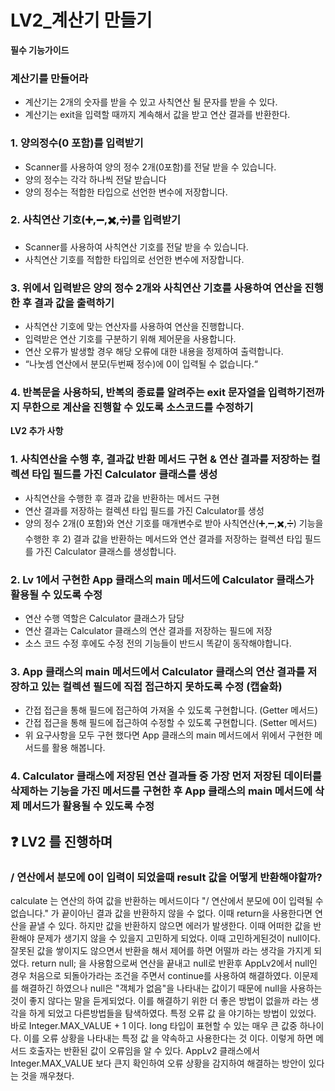 # LV2_계산기 만들기


**필수 기능가이드**


### 계산기를 만들어라
- 계산기는 2개의 숫자를 받을 수 있고 사칙연산 될 문자를 받을 수 있다.
- 계산기는 exit을 입력할 때까지 계속해서 값을 받고 연산 결과를 반환한다.


### 1. 양의정수(0 포함)를 입력받기
- Scanner를 사용하여 양의 정수 2개(0포함)를 전달 받을 수 있습니다.
- 양의 정수는 각각 하나씩 전달 받습니다
- 양의 정수는 적합한 타입으로 선언한 변수에 저장합니다.


### 2. 사칙연산 기호(➕,➖,✖️,➗)를 입력받기
- Scanner를 사용하여 사칙연산 기호를 전달 받을 수 있습니다.
- 사칙연산 기호를 적합한 타입의로 선언한 변수에 저장합니다.


### 3. 위에서 입력받은 양의 정수 2개와 사칙연산 기호를 사용하여 연산을 진행한 후 결과 값을 출력하기
- 사칙연산 기호에 맞는 연산자를 사용하여 연산을 진행합니다.
- 입력받은 연산 기호를 구분하기 위해 제어문을 사용합니다.
- 연산 오류가 발생할 경우 해당 오류에 대한 내용을 정제하여 출력합니다.
 - “나눗셈 연산에서 분모(두번째 정수)에 0이 입력될 수 없습니다.“


### 4. 반복문을 사용하되, 반복의 종료를 알려주는 exit 문자열을 입력하기전까지 무한으로 계산을 진행할 수 있도록 소스코드를 수정하기




**LV2 추가 사항**



### 1. 사칙연산을 수행 후, 결과값 반환 메서드 구현 & 연산 결과를 저장하는 컬렉션 타입 필드를 가진 Calculator 클래스를 생성
- 사칙연산을 수행한 후 결과 값을 반환하는 메서드 구현
- 연산 결과를 저장하는 컬렉션 타입 필드를 가진 Calculator를 생성
- 양의 정수 2개(0 포함)와 연산 기호를 매개변수로 받아 사칙연산(➕,➖,✖️,➗) 기능을 수행한 후 2) 결과 값을 반환하는 메서드와 연산 결과를 저장하는 컬렉션 타입 필드를 가진 Calculator 클래스를 생성합니다.


### 2. Lv 1에서 구현한 App 클래스의 main 메서드에 Calculator 클래스가 활용될 수 있도록 수정
- 연산 수행 역할은 Calculator 클래스가 담당 
- 연산 결과는 Calculator 클래스의 연산 결과를 저장하는 필드에 저장
- 소스 코드 수정 후에도 수정 전의 기능들이 반드시 똑같이 동작해야합니다.


### 3. App 클래스의 main 메서드에서 Calculator 클래스의 연산 결과를 저장하고 있는 컬렉션 필드에 직접 접근하지 못하도록 수정 (캡슐화)
- 간접 접근을 통해 필드에 접근하여 가져올 수 있도록 구현합니다. (Getter 메서드)
- 간접 접근을 통해 필드에 접근하여 수정할 수 있도록 구현합니다. (Setter 메서드)
- 위 요구사항을 모두 구현 했다면 App 클래스의 main 메서드에서 위에서 구현한 메서드를 활용 해봅니다.


### 4. Calculator 클래스에 저장된 연산 결과들 중 가장 먼저 저장된 데이터를 삭제하는 기능을 가진 메서드를 구현한 후 App 클래스의 main 메서드에 삭제 메서드가 활용될 수 있도록 수정




## ❓ LV2 를 진행하며


### / 연산에서 분모에 0이 입력이 되었을때 result 값을 어떻게 반환해야할까?
calculate 는 연산의 하여 값을 반환하는 메서드이다
"/ 연산에서 분모에 0이 입력될 수 없습니다." 가 끝이아닌 결과 값을 반환하지 않을 수 없다.
이때 return을 사용한다면 연산을 끝낼 수 있다. 하지만 값을 반환하지 않으면 에러가 발생한다.
이때 어떠한 값을 반환해야 문제가 생기지 않을 수 있을지 고민하게 되었다.
이때 고민하게된것이 null이다. 잘못된 값을 쌓이지도 않으면서 반환을 해서 제어를 하면 어떨까 라는 생각을 가지게 되었다.
return null; 을 사용함으로써 연산을 끝내고 null로 반환후 AppLv2에서 null인 경우 처음으로 되돌아가라는
조건을 주면서 continue를 사용하여 해결하였다.
이문제를 해결하긴 하였으나 null은 "객체가 없음"을 나타내는 값이기 때문에
null을 사용하는것이 좋지 않다는 말을 듣게되었다.
이를 해결하기 위한 더 좋은 방법이 없을까 라는 생각을 하게 되었고 다른방법들을 탐색하였다.
특정 오류 값 을 야기하는 방법이 있었다. 바로 Integer.MAX_VALUE + 1 이다. long 타입이 표현할 수 있는 매우 큰 값중 하나이다. 이를 오류 상황을 나타내는 특정 값 을 약속하고 사용한다는 것 이다. 이렇게 하면 메서드 호출자는 반환된 값이 오류임을 알 수 있다.
AppLv2 클래스에서 Integer.MAX_VALUE 보다 큰지 확인하여 오류 상황을 감지하여  해결하는 방안이 있다는 것을 깨우쳤다.